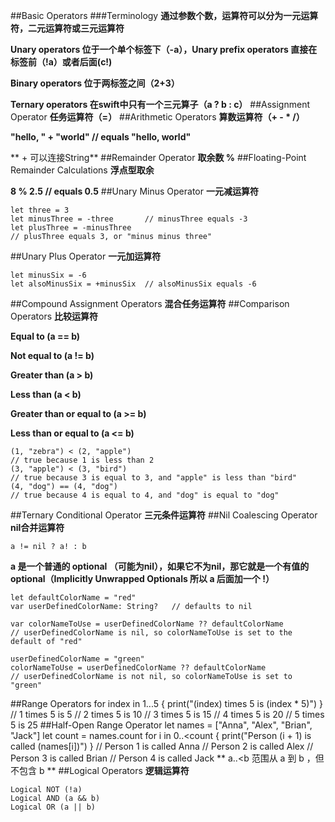##Basic Operators
###Terminology
**通过参数个数，运算符可以分为一元运算符，二元运算符或三元运算符**

**Unary operators 位于一个单个标签下（-a），Unary prefix operators 直接在标签前（!a）或者后面(c!)**

**Binary operators 位于两标签之间（2+3）**

**Ternary operators 在swift中只有一个三元算子（a ? b : c）**
##Assignment Operator
**任务运算符（=）**
##Arithmetic Operators
**算数运算符（+ - * /）**

**"hello, " + "world"  // equals "hello, world"**

** + 可以连接String**
##Remainder Operator
**取余数 %**
##Floating-Point Remainder Calculations
**浮点型取余**

**8 % 2.5   // equals 0.5**
##Unary Minus Operator
**一元减运算符**

	let three = 3
	let minusThree = -three       // minusThree equals -3
	let plusThree = -minusThree   
	// plusThree equals 3, or "minus minus three"
##Unary Plus Operator
**一元加运算符**

	let minusSix = -6
	let alsoMinusSix = +minusSix  // alsoMinusSix equals -6
##Compound Assignment Operators
**混合任务运算符**
##Comparison Operators
**比较运算符**

**Equal to (a == b)**

**Not equal to (a != b)**

**Greater than (a > b)**

**Less than (a < b)**

**Greater than or equal to (a >= b)**

**Less than or equal to (a <= b)**
	
	(1, "zebra") < (2, "apple")   
	// true because 1 is less than 2
	(3, "apple") < (3, "bird")    
	// true because 3 is equal to 3, and "apple" is less than "bird"
	(4, "dog") == (4, "dog")      
	// true because 4 is equal to 4, and "dog" is equal to "dog"
##Ternary Conditional Operator
**三元条件运算符**
##Nil Coalescing Operator
**nil合并运算符**

	a != nil ? a! : b
**a 是一个普通的 optional （可能为nil），如果它不为nil，那它就是一个有值的optional（Implicitly Unwrapped Optionals 所以 a 后面加一个 !）**

	let defaultColorName = "red"
	var userDefinedColorName: String?   // defaults to nil

	var colorNameToUse = userDefinedColorName ?? defaultColorName
	// userDefinedColorName is nil, so colorNameToUse is set to the default of "red"

	userDefinedColorName = "green"
	colorNameToUse = userDefinedColorName ?? defaultColorName
	// userDefinedColorName is not nil, so colorNameToUse is set to "green"
##Range Operators
	for index in 1...5 {
    	print("\(index) times 5 is \(index * 5)")
	}
	// 1 times 5 is 5
	// 2 times 5 is 10
	// 3 times 5 is 15
	// 4 times 5 is 20
	// 5 times 5 is 25
##Half-Open Range Operator
	let names = ["Anna", "Alex", "Brian", "Jack"]
	let count = names.count
	for i in 0..<count {
    	print("Person \(i + 1) is called \(names[i])")
	}
	// Person 1 is called Anna
	// Person 2 is called Alex
	// Person 3 is called Brian
	// Person 4 is called Jack
** a..<b 范围从 a 到 b ，但不包含 b **
##Logical Operators
**逻辑运算符**

	Logical NOT (!a)
	Logical AND (a && b)
	Logical OR (a || b)

